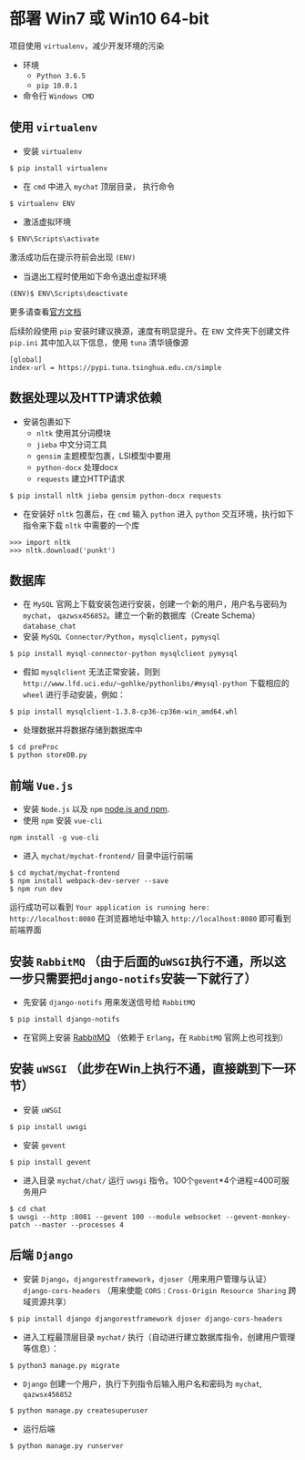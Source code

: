 # 部署 Win7 或 Win10 64-bit
项目使用 `virtualenv`，减少开发环境的污染
* 环境
    * `Python 3.6.5` 
    * `pip 10.0.1`
* 命令行 `Windows CMD`
## 使用 `virtualenv`
* 安装 `virtualenv`
```
$ pip install virtualenv
```
* 在 `cmd` 中进入 `mychat` 顶层目录， 执行命令
```
$ virtualenv ENV
```
* 激活虚拟环境
```
$ ENV\Scripts\activate
```
激活成功后在提示符前会出现 `(ENV)`
* 当退出工程时使用如下命令退出虚拟环境
```
(ENV)$ ENV\Scripts\deactivate
```
更多请查看[官方文档](https://virtualenv.pypa.io/en/stable/)

后续阶段使用 `pip` 安装时建议换源，速度有明显提升。在 `ENV` 文件夹下创建文件 `pip.ini` 其中加入以下信息，使用 `tuna` 清华镜像源
```
[global]
index-url = https://pypi.tuna.tsinghua.edu.cn/simple
```
## 数据处理以及HTTP请求依赖
* 安装包裹如下 
    * `nltk` 使用其分词模块
    * `jieba` 中文分词工具
    * `gensim` 主题模型包裹，LSI模型中要用
    * `python-docx` 处理docx
    * `requests` 建立HTTP请求
```
$ pip install nltk jieba gensim python-docx requests
```
* 在安装好 `nltk` 包裹后，在 `cmd` 输入 `python` 进入 `python` 交互环境，执行如下指令来下载 `nltk` 中需要的一个库
```
>>> import nltk
>>> nltk.download('punkt')
```
## 数据库
* 在 `MySQL` 官网上下载安装包进行安装，创建一个新的用户，用户名与密码为 `mychat`， `qazwsx456852`。建立一个新的数据库（Create Schema） `database_chat`
* 安装 `MySQL Connector/Python`，`mysqlclient`，`pymysql` 
```
$ pip install mysql-connector-python mysqlclient pymysql
```
* 假如 `mysqlclient` 无法正常安装，则到`http://www.lfd.uci.edu/~gohlke/pythonlibs/#mysql-python` 下载相应的 `wheel` 进行手动安装，例如：
```
$ pip install mysqlclient-1.3.8-cp36-cp36m-win_amd64.whl
```
* 处理数据并将数据存储到数据库中
```
$ cd preProc
$ python storeDB.py
```
## 前端 `Vue.js`
* 安装 `Node.js` 以及 `npm` [node.js and npm](https://docs.npmjs.com/getting-started/installing-node).
* 使用 `npm` 安装 `vue-cli`
```
npm install -g vue-cli
```
* 进入 `mychat/mychat-frontend/` 目录中运行前端
```
$ cd mychat/mychat-frontend
$ npm install webpack-dev-server --save
$ npm run dev
```
运行成功可以看到 `Your application is running here: http://localhost:8080` 在浏览器地址中输入 `http://localhost:8080` 即可看到前端界面

## 安装 `RabbitMQ` （由于后面的`uWSGI`执行不通，所以这一步只需要把`django-notifs`安装一下就行了）
* 先安装 `django-notifs` 用来发送信号给 `RabbitMQ` 
```
$ pip install django-notifs
```
* 在官网上安装 [RabbitMQ](https://www.rabbitmq.com/download.html) （依赖于 `Erlang`，在 `RabbitMQ` 官网上也可找到）

## 安装 `uWSGI` （此步在Win上执行不通，直接跳到下一环节）
* 安装 `uWSGI` 
```
$ pip install uwsgi
```
* 安装 `gevent` 
```
$ pip install gevent
```
* 进入目录 `mychat/chat/` 运行 `uwsgi` 指令。100个`gevent`*4个进程=400可服务用户
```
$ cd chat
$ uwsgi --http :8081 --gevent 100 --module websocket --gevent-monkey-patch --master --processes 4
```

## 后端 `Django`
* 安装 `Django`，`djangorestframework`，`djoser`（用来用户管理与认证）`django-cors-headers` （用来使能 `CORS` : `Cross-Origin Resource Sharing` 跨域资源共享）
```
$ pip install django djangorestframework djoser django-cors-headers
```
* 进入工程最顶层目录 `mychat/` 执行（自动进行建立数据库指令，创建用户管理等信息）：
```  
$ python3 manage.py migrate
```
* `Django` 创建一个用户，执行下列指令后输入用户名和密码为 `mychat`, `qazwsx456852`
```
$ python manage.py createsuperuser
```
* 运行后端
```
$ python manage.py runserver
```

